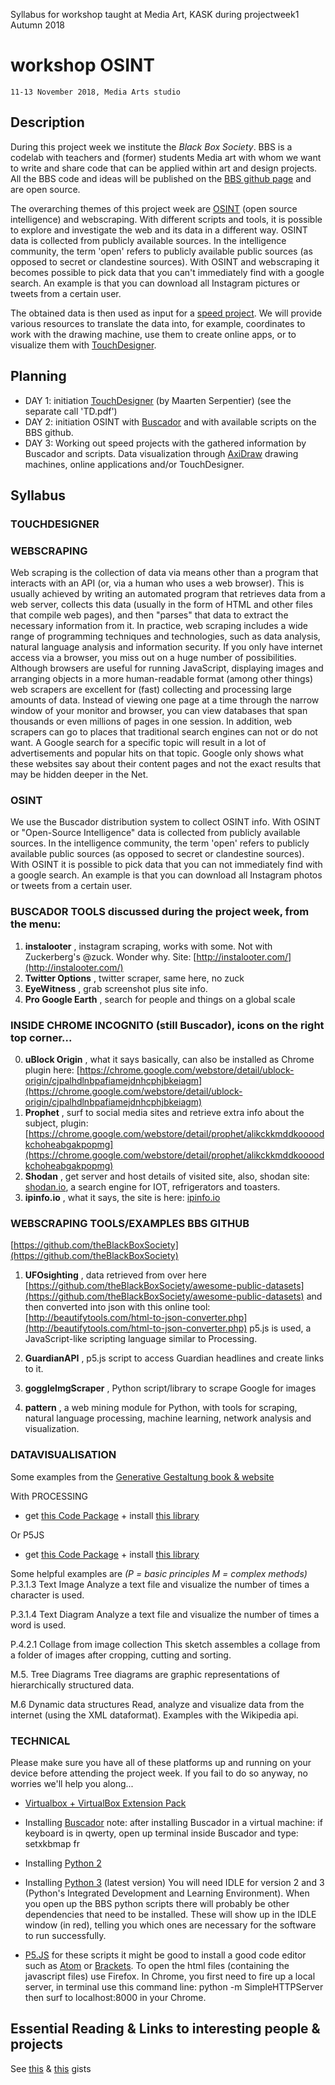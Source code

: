 Syllabus for workshop taught at Media Art, KASK during projectweek1 Autumn 2018

# workshop OSINT
 
    11-13 November 2018, Media Arts studio
    
## Description
During this project week we institute the _Black Box Society_. BBS is a codelab with teachers and (former) students Media art with whom we want to write and share code that can be applied within art and design projects. All the BBS code and ideas will be published on the [BBS github page](https://github.com/theBlackBoxSociety) and are open source.

The overarching themes of this project week are [OSINT](https://en.wikipedia.org/wiki/Open-source_intelligence) (open source intelligence) and webscraping. With different scripts and tools, it is possible to explore and investigate the web and its data in a different way. OSINT data is collected from publicly available sources. In the intelligence community, the term &#39;open&#39; refers to publicly available public sources (as opposed to secret or clandestine sources). With OSINT and webscraping it becomes possible to pick data that you can&#39;t immediately find with a google search. An example is that you can download all Instagram pictures or tweets from a certain user.

The obtained data is then used as input for a [speed project](http://fffff.at/speed-project/). We will provide various resources to translate the data into, for example, coordinates to work with the drawing machine, use them to create online apps, or to visualize them with [TouchDesigner](https://www.derivative.ca/).

## Planning

- DAY 1: initiation [TouchDesigner](https://www.derivative.ca/) (by Maarten Serpentier) (see the separate call &#39;TD.pdf&#39;)
- DAY 2: initiation OSINT with [Buscador](https://inteltechniques.com/buscador/) and with available scripts on the BBS github.
- DAY 3: Working out speed projects with the gathered information by Buscador and scripts. Data visualization through [AxiDraw](https://axidraw.com/) drawing machines, online applications and/or TouchDesigner.

## Syllabus

### TOUCHDESIGNER


### WEBSCRAPING
Web scraping is the collection of data via means other than a program that interacts with an API (or, via a human who uses a web browser). This is usually achieved by writing an automated program that retrieves data from a web server, collects this data (usually in the form of HTML and other files that compile web pages), and then &quot;parses&quot; that data to extract the necessary information from it.
In practice, web scraping includes a wide range of programming techniques and technologies, such as data analysis, natural language analysis and information security.
If you only have internet access via a browser, you miss out on a huge number of possibilities. Although browsers are useful for running JavaScript, displaying images and arranging objects in a more human-readable format (among other things) web scrapers are excellent for (fast) collecting and processing large amounts of data. Instead of viewing one page at a time through the narrow window of your monitor and browser, you can view databases that span thousands or even millions of pages in one session.
In addition, web scrapers can go to places that traditional search engines can not or do not want. A Google search for a specific topic will result in a lot of advertisements and popular hits on that topic. Google only shows what these websites say about their content pages and not the exact results that may be hidden deeper in the Net.


### OSINT

We use the Buscador distribution system to collect OSINT info. With OSINT or &quot;Open-Source Intelligence&quot; data is collected from publicly available sources. In the intelligence community, the term &#39;open&#39; refers to publicly available public sources (as opposed to secret or clandestine sources). With OSINT it is possible to pick data that you can not immediately find with a google search. An example is that you can download all Instagram photos or tweets from a certain user.


### BUSCADOR TOOLS discussed during the project week, from the menu:

1. **instalooter** , instagram scraping, works with some. Not with Zuckerberg&#39;s @zuck. Wonder why. Site: [http://instalooter.com/](http://instalooter.com/)
2. **Twitter Options** , twitter scraper, same here, no zuck
3. **EyeWitness** , grab screenshot plus site info.
4. **Pro Google Earth** , search for people and things on a global scale


### INSIDE CHROME INCOGNITO (still Buscador), icons on the right top corner...
0. **uBlock Origin** , what it says basically, can also be installed as Chrome plugin here: [https://chrome.google.com/webstore/detail/ublock-origin/cjpalhdlnbpafiamejdnhcphjbkeiagm](https://chrome.google.com/webstore/detail/ublock-origin/cjpalhdlnbpafiamejdnhcphjbkeiagm)
1. **Prophet** , surf to social media sites and retrieve extra info about the subject, plugin: [https://chrome.google.com/webstore/detail/prophet/alikckkmddkoooodkchoheabgakpopmg](https://chrome.google.com/webstore/detail/prophet/alikckkmddkoooodkchoheabgakpopmg)
2. **Shodan** , get server and host details of visited site, also, shodan site: [shodan.io](https://www.shodan.io/), a search engine for IOT, refrigerators and toasters.
3. **ipinfo.io** , what it says, the site is here: [ipinfo.io](https://ipinfo.io/)


### WEBSCRAPING TOOLS/EXAMPLES BBS GITHUB
[https://github.com/theBlackBoxSociety](https://github.com/theBlackBoxSociety)

1. **UFOsighting** , data retrieved from over here [https://github.com/theBlackBoxSociety/awesome-public-datasets](https://github.com/theBlackBoxSociety/awesome-public-datasets) and then converted into json with this online tool: [http://beautifytools.com/html-to-json-converter.php](http://beautifytools.com/html-to-json-converter.php) p5.js is used, a JavaScript-like scripting language similar to Processing.

2. **GuardianAPI** , p5.js script to access Guardian headlines and create links to it.

3. **goggleImgScraper** , Python script/library to scrape Google for images

4. **pattern** , a web mining module for Python, with tools for scraping, natural language processing, machine learning, network analysis and visualization.


### DATAVISUALISATION
Some examples from the [Generative Gestaltung book & website](http://www.generative-gestaltung.de/)

With PROCESSING
- get [this Code Package](https://github.com/generative-design/Code-Package-Processing-3.x) + install [this library](https://github.com/generative-design/GenerativeDesignLibrary3)

Or P5JS
- get [this Code Package](https://github.com/generative-design/Code-Package-p5.js) + install [this library](https://github.com/generative-design/generative-design-library.js)

Some helpful examples are _(P = basic principles M = complex methods)_
P.3.1.3 Text Image
Analyze a text file and visualize the number of times a character is used.

P.3.1.4 Text Diagram
Analyze a text file and visualize the number of times a word is used.

P.4.2.1 Collage from image collection
This sketch assembles a collage from a folder of images after cropping, cutting and sorting.

M.5. Tree Diagrams
Tree diagrams are graphic representations of hierarchically structured data.

M.6 Dynamic data structures
Read, analyze and visualize data from the internet (using the XML dataformat). Examples with the Wikipedia api.


### TECHNICAL

Please make sure you have all of these platforms up and running on your device before attending the project week. If you fail to do so anyway, no worries we'll help you along...

- [Virtualbox + VirtualBox Extension Pack](https://www.virtualbox.org/wiki/Downloads)

- Installing [Buscador](https://inteltechniques.com/buscador/)
    note: after installing Buscador in a virtual machine: if keyboard is in qwerty, open up terminal inside Buscador and type: setxkbmap fr

- Installing [Python 2](https://www.python.org/downloads/release/python-2715/)

- Installing [Python 3](https://www.python.org/downloads/) (latest version)
    You will need IDLE for version 2 and 3 (Python's Integrated Development and Learning Environment). When you open up the BBS python scripts there will probably be other dependencies that need to be installed. These will show up in the IDLE window (in red), telling you which ones are necessary for the software to run successfully.

- [P5.JS](https://p5js.org/download/) 
    for these scripts it might be good to install a good code editor such as [Atom](https://atom.io/) or [Brackets](http://brackets.io/).
    To open the html files (containing the javascript files) use Firefox. In Chrome, you first need to fire up a local server, in terminal use this command line: python -m SimpleHTTPServer then surf to localhost:8000 in your Chrome.


## Essential Reading & Links to interesting people & projects
See [this](https://github.com/theBlackBoxSociety/EssentialReading) & [this](https://github.com/theBlackBoxSociety/interestingPeople) gists
